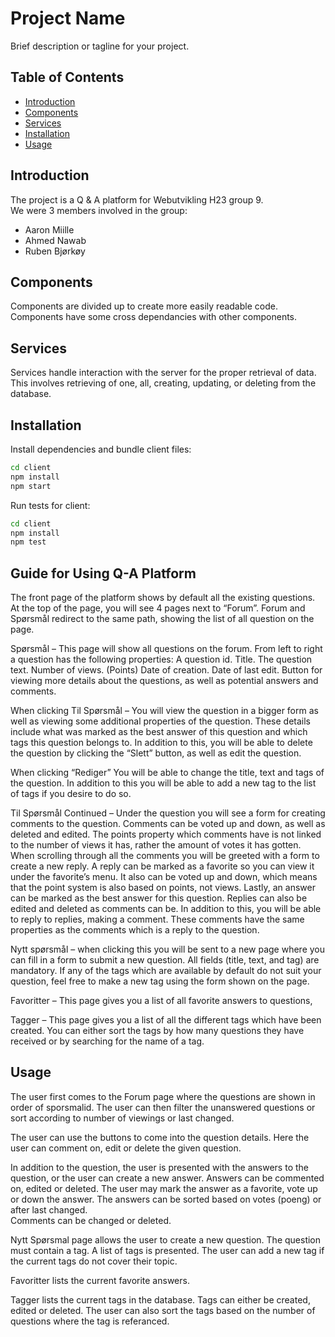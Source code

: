 # Project Name

Brief description or tagline for your project.

## Table of Contents

- [Introduction](#introduction)
- [Components](#components)
- [Services](#services)
- [Installation](#installation)
- [Usage](#usage)

## Introduction

The project is a Q & A platform for Webutvikling H23 group 9.  
We were 3 members involved in the group:
* Aaron Miille
* Ahmed Nawab
* Ruben Bjørkøy


## Components

Components are divided up to create more easily readable code.  Components have some cross dependancies with other components.

## Services

Services handle interaction with the server for the proper retrieval of data. This involves retrieving of one, all, creating, updating, or deleting from the database.

## Installation

Install dependencies and bundle client files:

```sh
cd client
npm install
npm start
```
Run tests for client:

```sh
cd client
npm install
npm test
```
## Guide for Using Q-A Platform 

The front page of the platform shows by default all the existing questions. At the top of the page, you will see 4 pages next to “Forum”. Forum and Spørsmål redirect to the same path, showing the list of all question on the page. 

Spørsmål – This page will show all questions on the forum. From left to right a question has the following properties:
A question id.
Title.
The question text.
Number of views. (Points)
Date of creation.
Date of last edit.
Button for viewing more details about the questions, as well as potential answers and comments.

When clicking Til Spørsmål –
You will view the question in a bigger form as well as viewing some additional properties of the question. These details include what was marked as the best answer of this question and which tags this question belongs to. In addition to this, you will be able to delete the question by clicking the “Slett” button, as well as edit the question. 


When clicking “Rediger”
You will be able to change the title, text and tags of the question. In addition to this you will be able to add a new tag to the list of tags if you desire to do so.

Til Spørsmål Continued –
Under the question you will see a form for creating comments to the question. Comments can be voted up and down, as well as deleted and edited. The points property which comments have is not linked to the number of views it has, rather the amount of votes it has gotten. When scrolling through all the comments you will be greeted with a form to create a new reply. A reply can be marked as a favorite so you can view it under the favorite’s menu. It also can be voted up and down, which means that the point system is also based on points, not views. Lastly, an answer can be marked as the best answer for this question. Replies can also be edited and deleted as comments can be. In addition to this, you will be able to reply to replies, making a comment. These comments have the same properties as the comments which is a reply to the question. 



Nytt spørsmål – when clicking this you will be sent to a new page where you can fill in a form to submit a new question. All fields (title, text, and tag) are mandatory. If any of the tags which are available by default do not suit your question, feel free to make a new tag using the form shown on the page. 

Favoritter – This page gives you a list of all favorite answers to questions,

Tagger – This page gives you a list of all the different tags which have been created. You can either sort the tags by how many questions they have received or by searching for the name of a tag.


## Usage

The user first comes to the Forum page where the questions are shown in order of sporsmalid.
The user can then filter the unanswered questions or sort according to number of viewings or last changed.

The user can use the buttons to come into the question details. 
Here the user can comment on, edit or delete the given question.  

In addition to the question, the user is presented with the answers to the question, or the user can create a new answer.
Answers can be commented on, edited or deleted. The user may mark the answer as a favorite, vote up or down the answer.  The answers can be sorted based on votes (poeng) or after last changed.  
Comments can be changed or deleted.  

Nytt Spørsmal page allows the user to create a new question.  The question must contain a tag. A list of tags is presented. The user can add a new tag if the current tags do not cover their topic.

Favoritter lists the current favorite answers. 

Tagger lists the current tags in the database. Tags can either be created, edited or deleted. The user can also sort the tags based on the number of questions where the tag is referanced.
